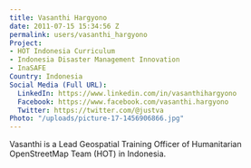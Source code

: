 ```yaml
---
title: Vasanthi Hargyono
date: 2011-07-15 15:34:56 Z
permalink: users/vasanthi_hargyono
Project:
- HOT Indonesia Curriculum
- Indonesia Disaster Management Innovation
- InaSAFE
Country: Indonesia
Social Media (Full URL):
  LinkedIn: https://www.linkedin.com/in/vasanthihargyono
  Facebook: https://www.facebook.com/vasanthi.hargyono
  Twitter: https://twitter.com/@justva
Photo: "/uploads/picture-17-1456906866.jpg"
---
```


<p>Vasanthi is a Lead Geospatial Training Officer of Humanitarian OpenStreetMap Team (HOT) in Indonesia.&nbsp;</p>
